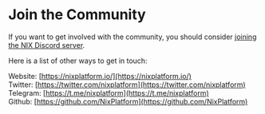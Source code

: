 # Join the Community

If you want to get involved with the community, you should consider [joining the NIX Discord server](https://discord.gg/HGuvDTW).

Here is a list of other ways to get in touch:

 Website: [https://nixplatform.io/](https://nixplatform.io/)  
 Twitter: [https://twitter.com/nixplatform](https://twitter.com/nixplatform)  
 Telegram: [https://t.me/nixplatform](https://t.me/nixplatform)  
 Github: [https://github.com/NixPlatform](https://github.com/NixPlatform)  


